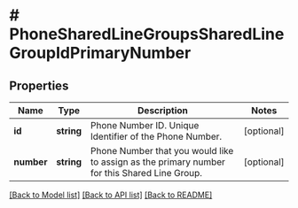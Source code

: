 # # PhoneSharedLineGroupsSharedLineGroupIdPrimaryNumber

## Properties

Name | Type | Description | Notes
------------ | ------------- | ------------- | -------------
**id** | **string** | Phone Number ID. Unique Identifier of the Phone Number. | [optional] 
**number** | **string** | Phone Number that you would like to assign as the primary number for this Shared Line Group. | [optional] 

[[Back to Model list]](../../README.md#documentation-for-models) [[Back to API list]](../../README.md#documentation-for-api-endpoints) [[Back to README]](../../README.md)


